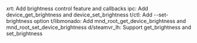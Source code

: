 xrt: Add brightness control feature and callbacks
ipc: Add device_get_brightness and device_set_brightness
t/ctl: Add --set-brightness option
t/libmonado: Add mnd_root_get_device_brightness and mnd_root_set_device_brightness
d/steamvr_lh: Support get_brightness and set_brightness
